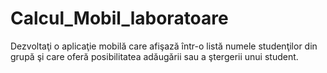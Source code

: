 # Calcul_Mobil_laboratoare
Dezvoltaţi o aplicaţie mobilă care afişază într-o listă numele studenţilor din grupă şi care oferă posibilitatea adăugării sau a ştergerii unui student. 
